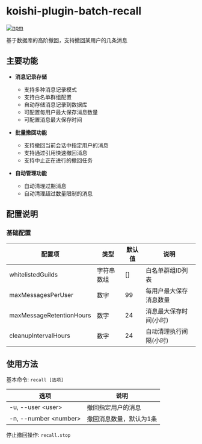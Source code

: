 # koishi-plugin-batch-recall

[![npm](https://img.shields.io/npm/v/koishi-plugin-batch-recall?style=flat-square)](https://www.npmjs.com/package/koishi-plugin-batch-recall)

基于数据库的高阶撤回，支持撤回某用户的几条消息

## 主要功能

- **消息记录存储**
  - 支持多种消息记录模式
  - 支持白名单群组配置
  - 自动存储消息记录到数据库
  - 可配置每用户最大保存消息数量
  - 可配置消息最大保存时间

- **批量撤回功能**
  - 支持撤回当前会话中指定用户的消息
  - 支持通过引用快速撤回消息
  - 支持中止正在进行的撤回任务

- **自动管理功能**
  - 自动清理过期消息
  - 自动清理超过数量限制的消息

## 配置说明

### 基础配置

| 配置项 | 类型 | 默认值 | 说明 |
|-------|-----|-------|------|
| whitelistedGuilds | 字符串数组 | [] | 白名单群组ID列表 |
| maxMessagesPerUser | 数字 | 99 | 每用户最大保存消息数量 |
| maxMessageRetentionHours | 数字 | 24 | 消息最大保存时间(小时) |
| cleanupIntervalHours | 数字 | 24 | 自动清理执行间隔(小时) |

## 使用方法

基本命令: `recall [选项]`

| 选项 | 说明 |
|------|------|
| -u, --user \<user\> | 撤回指定用户的消息 |
| -n, --number \<number\> | 撤回消息数量，默认为1条 |

停止撤回操作: `recall.stop`
